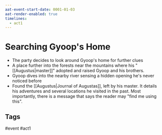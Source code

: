 ```yaml
---
aat-event-start-date: 0001-01-03
aat-render-enabled: true
timelines:
  - act1
---
```

# Searching Gyoop's Home
- The party decides to look around Gyoop's home for further clues
- A place further into the forests near the mountains where his "[[Augustus|master]]" adopted and raised Gyoop and his brothers.
- Gyoop dives into the nearby river sensing a hidden opening he's never noticed before
- Found the [[Augustus|Journal of Augustas]], left by his master. It details his adventures and several locations he visited in the past. Most importantly, there is a message that says the reader may "find me using this".

## Tags
 #event #act1